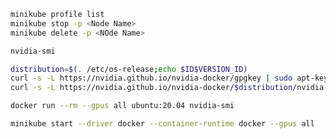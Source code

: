 
```bash
minikube profile list
minikube stop -p <Node Name>
minikube delete -p <NOde Name>
```

```bash
nvidia-smi
```

```bash
distribution=$(. /etc/os-release;echo $ID$VERSION_ID)
curl -s -L https://nvidia.github.io/nvidia-docker/gpgkey | sudo apt-key add -
curl -s -L https://nvidia.github.io/nvidia-docker/$distribution/nvidia-docker.list | sudo tee /etc/apt/sources.list.d/nvidia-docker.list
```

```bash
docker run --rm --gpus all ubuntu:20.04 nvidia-smi
```

<!-- ```bash
sudo mkdir /etc/docker
sudo nano /etc/docker/daemon.json
```

```json
{
  "default-runtime": "nvidia",
  "runtimes": {
    "nvidia": {
      "path": "nvidia-container-runtime",
      "runtimeArgs": []
    }
  }
}
``` -->

```bash
minikube start --driver docker --container-runtime docker --gpus all
```
